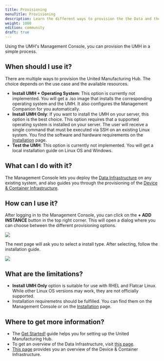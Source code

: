 ```yaml
---
title: Provisioning
menuTitle: Provisioning
description: Learn the different ways to provision the the Data and the Device & Container Infrastructures.
weight: 1000
edition: community
draft: true
---
```


Using the UMH's Management Console, you can provision the UMH in a simple process.


## When should I use it?
There are multiple ways to provision the United Manufacturing Hub. The choice depends on the use case and the available resources.

- **Install UMH + Operating System**: This option is currently not implemented. You will get a .iso image that installs the corresponding operating system and the UMH. It also configures the Management Companion for you automatically. 
- **Install UMH Only**: If you want to install the UMH on your server, this option is the best choice. This option requires that a supported operating system is installed on your server. The user will receive a single command that must be executed via SSH on an existing Linux system. You find the software and hardware requirements on the [Installation](/docs/getstarted/installation/) page.
- **Test the UMH**: This option is currently not implemented. You will get a local installation guide on Linux OS and Windows.


## What can I do with it?
The Management Console lets you deploy the [Data Infrastructure](https://www.umh.app/umh-integrated-platform-data-infrastructure) on any existing system, and also guides you through the provisioning of the [Device & Container Infrastructure](https://www.umh.app/umh-integrated-platform-device-container-infrastructure).

## How can I use it?
After logging in to the Management Console, you can click on the **+ ADD INSTANCE** button in the top right corner. This will open a dialog where you can choose between the different provisioning options.

![](/images/getstarted/installation/dashboard.png?width=80%)

The next page will ask you to select a install type. After selecting, follow the installation guide.

![](/images/features/provisioning/provision.png?width=80%)

## What are the limitations?
- **Install UMH Only** option is suitable for use with RHEL and Flatcar Linux. While other Linux OS versions may work, they are not officially supported.
- Installation requiremetns should be fulfilled. You can find them on the Management Console or on the [Installation](/docs/getstarted/installation/) page.

## Where to get more information?
- The [Get Started!](/docs/getstarted) guide helps you for setting up the United Manufacturing Hub.
- To get an overview of the Data Infrastructure, visit [this page](https://www.umh.app/umh-integrated-platform-data-infrastructure).
- [This page](https://www.umh.app/umh-integrated-platform-device-container-infrastructure) provides you an overview of the Device & Container Infrastructure.